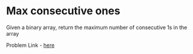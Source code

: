 # Max consecutive ones

Given a binary array, return the maximum number of consecutive 1s in the array

Problem Link - [here](https://leetcode.com/problems/max-consecutive-ones/description/)
